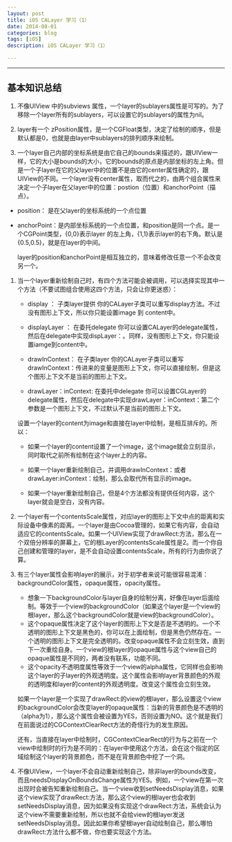 ```yaml
---
layout: post
title: iOS CALayer 学习（1）
date: 2014-08-01
categories: blog
tags: [iOS]
description: iOS CALayer 学习（1）

---
```


* * *

## 基本知识总结

1.  不像UIView 中的subviews 属性，一个layer的sublayers属性是可写的。为了移除一个layer所有的sublayers，可以设置它的sublayers的属性为nil。

2.  layer有一个 zPosition属性，是一个CGFloat类型，决定了绘制的顺序，但是默认都是0，也就是由layer中sublayers的排列顺序来绘制。

3.  一个layer自己内部的坐标系统是由它自己的bounds来描述的，跟UIView一样，它的大小是bounds的大小，它的bounds的原点是内部坐标的左上角。但是一个子layer在它的父layer中的位置不是由它的center属性确定的，跟UIView的不同。一个layer没有center属性，取而代之的，由两个组合属性来决定一个子layer在父layer中的位置：postion（位置）和anchorPoint（描点）。

*   position： 是在父layer的坐标系统的一个点位置

*   anchorPoint：是内部坐标系统的一个点位置，和position是同一个点。是一个CGPoint类型，{0,0}表示layer 的左上角，{1,1}表示layer的右下角。默认是{0.5,0.5}，就是在layer的中间。
    
    layer的position和anchorPoint是相互独立的，意味着修改任意一个不会改变另一个。

1.  当一个layer重新绘制自己时，有四个方法可能会被调用，可以选择实现其中一个方法（不要试图组合使用这四个方法，只会让你更迷惑）：
    
    *   display ： 子类layer提供 你的CALayer子类可以重写display方法。不过没有图形上下文，所以你只能设置image 到 content中。
    
    *   displayLayer ： 在委托delegate 你可以设置CALayer的delegate属性，然后在delegate中实现dispLayer：。同样，没有图形上下文，你只能设置iamge到content中。
    
    *   drawInContext： 在子类layer 你的CALayer子类可以重写drawInContext：传进来的变量是图形上下文，你可以直接绘制，但是这个图形上下文不是当前的图形上下文。
    
    *   drawLayer：inContext: 在委托中delegate 你可以设置CGLayer的delegate属性，然后在delegate中实现drawLayer：inContext：第二个参数是一个图形上下文，不过默认不是当前的图形上下文。
    
    设置一个layer的content为image和直接在layer中绘制，是相互排斥的。所以：
    
    *   如果一个layer的content设置了一个image，这个image就会立刻显示，同时取代之前所有绘制在这个layer上的内容。
    
    *   如果一个layer重新绘制自己，并调用drawInContext：或者drawLayer:inContext：绘制，那么会取代所有显示的image。
    
    *   如果一个layer重新绘制自己，但是4个方法都没有提供任何内容，这个layer就会是空白，没有内容。

2.  一个layer有一个contentsScale属性，对应layer的图形上下文中点的距离和实际设备中像素的距离。一个layer是由Cocoa管理的，如果它有内容，会自动适应它的contentsScale。如果一个UIView实现了drawRect:方法，那么在一个双倍分辨率的屏幕上，它的根Layer的contentsScale属性是2。而一个你自己创建和管理的layer，是不会自动设置contentsScale，所有的行为由你说了算。

3.  有三个layer属性会影响layer的展示，对于初学者来说可能很容易混淆：backgroundColor属性，opaque属性，opacity属性。
    
    *   想象一下backgroundColor与layer自身的绘制分离，好像在layer后面绘制。等效于一个view的backgroundColor（如果这个layer是一个view的根layer，那么这个backgroundColor就是view的backgroundColor）。
    *   这个opaque属性决定了这个layer的图形上下文是否是不透明的。一个不透明的图形上下文是黑色的，你可以在上面绘制，但是黑色仍然存在。一个透明的图形上下文是完全透明的。改变opaque属性不会立刻生效，直到下一次重绘自身。一个view的根layer的opaque属性与这个view自己的opaque属性是不同的，两者没有联系，功能不同。
    *   这个opacity不透明度属性等效于一个view的alpha属性，它同样也会影响这个layer的子layer的外观透明度。这个属性会影响layer背景颜色的外观的透明度和layer的content的外观透明度。改变这个属性会立刻生效。
    
    如果一个layer是一个实现了drawRect:的view的根layer，那么设置这个view的backgroundColor会改变layer的opaque属性：当新的背景颜色是不透明的（alpha为1），那么这个属性会被设置为YES，否则设置为NO。这个就是我们在前面说过的CGContextClearRect方法的奇怪行为的发生原因。
    
    还有，当直接在layer中绘制时，CGContextClearRect的行为与之前在一个view中绘制时的行为是不同的：在layer中使用这个方法，会在这个指定的区域绘制这个layer的背景颜色，而不是在背景颜色中挖了一个洞。

4.  不像UIView，一个layer不会自动重新绘制自己，除非layer的bounds改变，而且needsDisplayOnBoundsChange属性为YES。例如，一个view在第一次出现时会被告知重新绘制自己。当一个view收到setNeedsDisplay消息，如果这个view实现了drawRect:方法，那么这个view的根layer也会收到setNeedsDisplay消息，因为如果没有实现这个drawRect:方法，系统会认为这个view不需要重新绘制，所以也就不会给view的根layer发送setNeedsDisplay消息。因此如果你希望根layer自动绘制自己，那么哪怕drawRect:方法什么都不做，你也要实现这个方法。